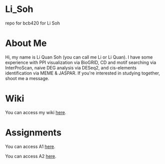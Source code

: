 # Li_Soh
repo for bcb420 for Li Soh

# About Me
Hi, my name is Li Quan Soh (you can call me Li or Li Quan). I have some experience with PPI visualization via BioGRID, CD and motif searching via InterProScan, naive DEG analysis via DESeq2, and cis-elements identification via MEME & JASPAR. If you're interested in studying together, shoot me a message.

# Wiki
You can access my wiki [here](https://github.com/bcb420-2024/Li_Soh/wiki).

# Assignments
You can access A1 [here](https://github.com/bcb420-2024/Li_Soh/blob/main/asgmt1.html).

You can access A2 [here](https://github.com/bcb420-2024/Li_Soh/blob/main/asgmt2.html).

